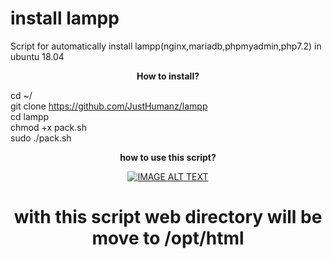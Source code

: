 # install lampp

  Script for automatically install lampp(nginx,mariadb,phpmyadmin,php7.2) in ubuntu 18.04  
  
<p align="center">
  <b> How to install? </b>
</p>  

cd ~/  
git clone https://github.com/JustHumanz/lampp  
cd lampp  
chmod +x pack.sh  
sudo ./pack.sh  

<p align="center">
  <b> how to use this script? </b>
  <div align="center">
    <div align="center">
  <a href="https://www.youtube.com/watch?v=iDk40PQ0MS0">
     <img src="https://community-cdn-digitalocean-com.global.ssl.fastly.net/assets/tutorials/images/large/Install_LEMP-twitter.png" alt="IMAGE ALT TEXT"></a>
</div>  
    
#  with this script web directory will be move to /opt/html 



